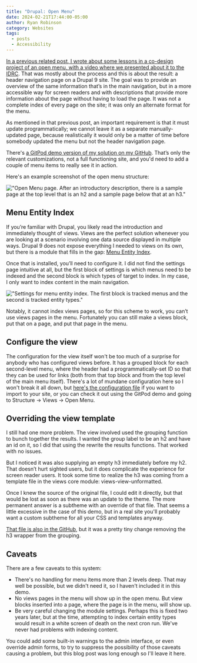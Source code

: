 ```yaml
---
title: "Drupal: Open Menu"
date: 2024-02-21T17:44:00-05:00
author: Ryan Robinson
category: Websites
tags:
  - posts
  - Accessibility
---
```


[In a previous related post, I wrote about some lessons in a co-design project of an open menu, with a video where we presented about it to the IDRC](/websites/drupal/idrc-presentation/). That was mostly about the process and this is about the result: a header navigation page on a Drupal 9 site. The goal was to provide an overview of the same information that’s in the main navigation, but in a more accessible way for screen readers and with descriptions that provide more information about the page without having to load the page. It was not a complete index of every page on the site; it was only an alternate format for the menu.

As mentioned in that previous post, an important requirement is that it must update programmatically; we cannot leave it as a separate manually-updated page, because realistically it would only be a matter of time before somebody updated the menu but not the header navigation page.

There's [a GitPod demo version of my solution on my GitHub](https://github.com/ryan-l-robinson/Drupal-open-menu). That’s only the relevant customizations, not a full functioning site, and you'd need to add a couple of menu items to really see it in action.

Here's an example screenshot of the open menu structure:

!["Open Menu page. After an introductory description, there is a sample page at the top level that is an h2 and a sample page below that at an h3."](/assets/img/2024/open-menu-example.png)

## Menu Entity Index

If you’re familiar with Drupal, you likely read the introduction and immediately thought of views. Views are the perfect solution whenever you are looking at a scenario involving one data source displayed in multiple ways. Drupal 9 does not expose everything I needed to views on its own, but there is a module that fills in the gap: [Menu Entity Index](https://www.drupal.org/project/menu_entity_index).

Once that is installed, you’ll need to configure it. I did not find the settings page intuitive at all, but the first block of settings is which menus need to be indexed and the second block is which types of target to index. In my case, I only want to index content in the main navigation.

!["Settings for menu entity index. The first block is tracked menus and the second is tracked entity types."](/assets/img/2024/menu-entity-index-settings.png)

Notably, it cannot index views pages, so for this scheme to work, you can’t use views pages in the menu. Fortunately you can still make a views block, put that on a page, and put that page in the menu.

## Configure the view

The configuration for the view itself won't be too much of a surprise for anybody who has configured views before. It has a grouped block for each second-level menu, where the header had a programmatically-set ID so that they can be used for links (both from that top block and from the top level of the main menu itself). There's a lot of mundane configuration here so I won't break it all down, but [here's the configuration file](https://github.com/ryan-l-robinson/Drupal-open-menu/blob/main/sync/config/views.view.open_menu.yml) if you want to import to your site, or you can check it out using the GitPod demo and going to Structure -> Views -> Open Menu.

## Overriding the view template

I still had one more problem. The view involved used the grouping function to bunch together the results. I wanted the group label to be an h2 and have an id on it, so I did that using the rewrite the results functions. That worked with no issues.

But I noticed it was also supplying an empty h3 immediately before my h2. That doesn’t hurt sighted users, but it does complicate the experience for screen reader users. It took some time to realize the h3 was coming from a template file in the views core module: views-view-unformatted.

Once I knew the source of the original file, I could edit it directly, but that would be lost as soon as there was an update to the theme. The more permanent answer is a subtheme with an override of that file. That seems a little excessive in the case of this demo, but in a real site you'll probably want a custom subtheme for all your CSS and templates anyway.

[That file is also in the GitHub](https://github.com/ryan-l-robinson/Drupal-open-menu/blob/main/web/themes/custom/demo/templates/views/views-view-unformatted.html.twig), but it was a pretty tiny change removing the h3 wrapper from the grouping.

## Caveats

There are a few caveats to this system:

- There's no handling for menu items more than 2 levels deep. That may well be possible, but we didn't need it, so I haven't included it in this demo.
- No views pages in the menu will show up in the open menu. But view blocks inserted into a page, where the page is in the menu, will show up.
- Be very careful changing the module settings. Perhaps this is fixed two years later, but at the time, attempting to index certain entity types would result in a white screen of death on the next cron run. We've never had problems with indexing content.

You could add some built-in warnings to the admin interface, or even override admin forms, to try to suppress the possibility of those caveats causing a problem, but this blog post was long enough so I'll leave it here.
